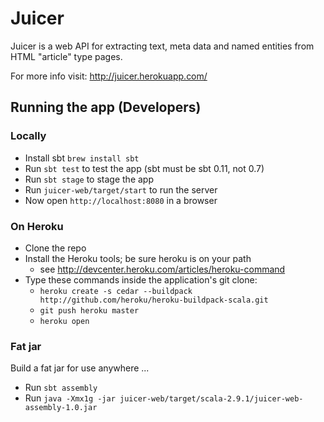 # Juicer

Juicer is a web API for extracting text, meta data and named entities from HTML "article" type pages.

For more info visit: http://juicer.herokuapp.com/

## Running the app (Developers)

### Locally

* Install sbt `brew install sbt`
* Run `sbt test` to test the app (sbt must be sbt 0.11, not 0.7)
* Run `sbt stage` to stage the app
* Run `juicer-web/target/start` to run the server
* Now open `http://localhost:8080` in a browser

### On Heroku

- Clone the repo
- Install the Heroku tools; be sure heroku is on your path
  - see http://devcenter.heroku.com/articles/heroku-command
- Type these commands inside the application's git clone:
  - `heroku create -s cedar --buildpack http://github.com/heroku/heroku-buildpack-scala.git`
  - `git push heroku master`
  - `heroku open`

### Fat jar

Build a fat jar for use anywhere ...

* Run `sbt assembly`
* Run `java -Xmx1g -jar juicer-web/target/scala-2.9.1/juicer-web-assembly-1.0.jar`



